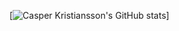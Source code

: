 [![Casper Kristiansson's GitHub stats](https://github-readme-stats.vercel.app/api?username=CasperKristiansson&hide=prs,issues,contribs&count_private=true&show_icons=true&theme=midnight-purple)]
